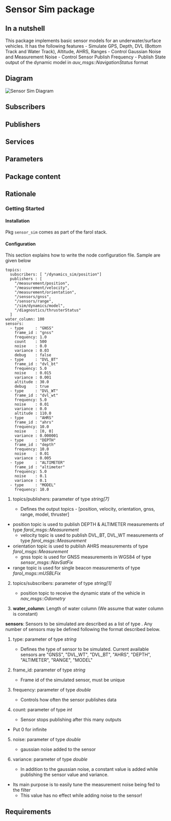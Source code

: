 # Sensor Sim package

## In a nutshell

This package implements basic sensor models for an underwater/surface vehicles. It has the following features - Simulate GPS, Depth, DVL (Bottom Track and Water Track), Altitude, AHRS, Ranges - Control Gaussian Noise and Measurement Noise - Control Sensor Publish Frequency - Publish State output of the dynamic model in *auv_msgs::NavigationStatus* format

## Diagram
![Sensor Sim Diagram](img/sensor_sim.pmg)

## Subscribers

## Publishers

## Services

## Parameters

## Package content

## Rationale
### Getting Started

#### Installation

Pkg `sensor_sim` comes as part of the farol stack.

#### Configuration

This section explains how to write the node configuration file. Sample are given below

```
topics:
  subscribers: [ "/dynamics_sim/position"]
  publishers : [
    "/measurement/position",
    "/measurement/velocity",
    "/measurement/orientation",
    "/sensors/gnss",
    "/sensors/range",
    "/sim/dynamics/model",
    "/diagnostics/thrusterStatus"
  ]
water_column: 100
sensors:
  - type     : "GNSS"
    frame_id : "gnss"
    frequency: 1.0
    count    : 500
    noise    : 0.0
    variance : 0.03
    debug    : false
  - type     : "DVL_BT"
    frame_id : "dvl_bt"
    frequency: 5.0
    noise    : 0.015
    variance : 0.001
    altitude : 30.0
    debug    : true
  - type     : "DVL_WT"
    frame_id : "dvl_wt"
    frequency: 5.0
    noise    : 0.01
    variance : 0.0
    altitude : 110.0
  - type     : "AHRS"
    frame_id : "ahrs"
    frequency: 10.0
    noise    : [0, 0]
    variance : 0.000001
  - type     : "DEPTH"
    frame_id : "depth"
    frequency: 10.0
    noise    : 0.01
    variance : 0.005
  - type     : "ALTIMETER"
    frame_id : "altimeter"
    frequency: 5.0
    noise    : 0.1
    variance : 0.1
  - type     : "MODEL"
    frequency: 10.0
```

1. topics/publishers: parameter of type *string[7]*

   - Defines the output topics - [position, velocity, orientation, gnss, range, model, thruster]
- position topic is used to publish DEPTH & ALTIMETER measurements of type *farol_msgs::Measurement*
   - velocity topic is used to publish DVL_BT, DVL_WT measurements of type *farol_msgs::Measurement*
- orientation topic is used to publish AHRS measurements of type *farol_msgs::Measurement*
   - gnss topic is used for GNSS measurements in WGS84 of type *sensor_msgs::NavSatFix*
- range topic is used for single beacon measurements of type *farol_msgs::mUSBLFix*
   
2. topics/subscribers: parameter of type *string[1]*

   - position topic to receive the dynamic state of the vehicle in *nav_msgs::Odometry*

3. **water_column**: Length of water column (We assume that water column is constant)

**sensors**: Sensors to be simulated are described as a list of type . Any number of sensors may be defined following the format described below.

1. type: parameter of type *string*

   - Defines the type of sensor to be simulated. Current available sensors are "GNSS", "DVL_WT", "DVL_BT", "AHRS", "DEPTH", "ALTIMETER", "RANGE", "MODEL"

2. frame_id: parameter of type *string*

   - Frame id of the simulated sensor, must be unique

3. frequency: parameter of type *double*

   - Controls how often the sensor publishes data

4. count: parameter of type *int*

   - Sensor stops publishing after this many outputs
- Put 0 for infinite
   
5. noise: parameter of type *double*

   - gaussian noise added to the sensor

6. variance: parameter of type *double*

   - In addition to the gaussian noise, a constant value is added while publishing the sensor value and variance.
- Its main purpose is to easily tune the measurement noise being fed to the filter
   - This value has no effect while adding noise to the sensor!

## Requirements
